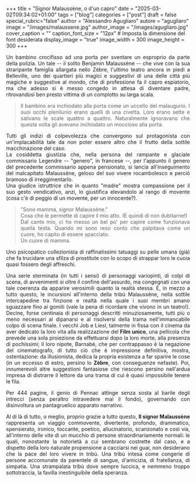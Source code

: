 +++
title = "Signor Malaussène, o d'un capro"
date = "2025-03-02T09:34:02+01:00"
tags = ["blog"]
categories = ["post"]
draft = false
special_rubric="false"
author = "Alessandro Agugliaro"
autore = "agugliaro"
image = "/images/malaussene.jpg"
author_image = "/images/agugliaro.jpg"
cover_caption = ""
caption_font_size = "12px"  # Imposta la dimensione del font desiderata
display_image = "true"
image_width = 300
image_height = 300
+++

<div style="text-align: justify">


Un bambino crocifisso ad una porta per sventare un esproprio da parte della polizia. Un tale -- il solito Benjamin Malaussène -- che vive con la sua straripante famiglia allargata nello Zèbre, l'ultimo teatro ancora in piedi a Belleville, uno dei quartieri più magici e suggestivi di una delle città più magiche e suggestive al mondo, che di professione fa il capro espiatorio, ma che adesso si è messo congedo in attesa di diventare padre, ritrovandosi ben presto vittima di un complotto su larga scala.

>Il bambino era inchiodato alla porta come un uccello del malaugurio. I suoi occhi plenilunio erano quelli di una civetta.
Loro erano sette e salivano le scale quattro a quattro. Naturalmente ignoravano che questa volta gli avevano inchiodato un moccioso alla porta.

Tutti gli indizi di colpevolezza che convergono sul protagonista con un'implacabilità tale da non poter essere altro che il frutto della sottile macchinazione del caso.   
La cosiddetta giustizia che, nella persona del rampante e glaciale commissario Legendre -- "genero", in francese --, per l'appunto il genero del precedente commissario appena pensionato, si lancia all'inseguimento del malcapitato Malaussène, geloso del suo vivere rocambolesco e perciò bramoso di irreggimentarlo.  
Una giudice istruttrice che in quanto "madre" mostra compassione per il suo gesto vendicativo, anzi, lo giustifica elevandolo al rango di movente (cosa c'è di peggio di un movente, per un innocente?).

> "Sono mamma, signor Malaussène."  
Cosa che le permette di capire il mio atto. (E quindi di non dubitarne!)  
Dal canto mio, ci ho messo un bel po' per capire come funzionava quella testa. Quando mi sono reso conto che palpitava come un cuore, ho capito di essere spacciato.  
Un cuore di mamma.

Uno psicopatico collezionista di raffinatissimi tatuaggi su pelle umana (già) che fa trucidare una sfilza di prostitute con lo scopo di strappar loro le cuoia quasi fossero degli affreschi.   

Una serie sterminata (in tutti i sensi) di personaggi variopinti, di colpi di scena, di avvenimenti sì oltre il confine dell'assurdo, ma congegnati con una tale coerenza da apparire verosimili quanto la realtà stessa. E, in mezzo a tutto questo, le incursioni all'interno della tribù Malaussène, nella sottile intercapedine tra finzione e realtà nella quale i suoi membri amano sguazzare fino ai gomiti (vale la pena di ricordare che vivono in un teatro!). Decine, forse centinaia di personaggi descritti minuziosamente, tutti più o meno necessari al dipanarsi e al risolversi della trama nell'immancabile colpo di scena finale. I vecchi Job e Liesl, talmente in fissa con il cinema da aver dedicato la loro vita alla realizzazione del **Film unico**, una pellicola che prevede una sola proiezione da effettuarsi dopo la loro morte, alla presenza di pochissimi; il loro nipote, Barnabè, che per contrappasso è la negazione del cinematografo, di tutto ciò che è impressione definitiva, mostra, ostentazione: da illusionista, dedica la propria esistenza a far sparire le cose (in un eccesso di estro, persino lo **Zèbre**, con conseguenze nefaste). Poi, innumerevoli altre suggestioni fantasiose che riescono persino nell'ardua impresa di distrarre il lettore da una trama di cui è quasi impossibile tenere le fila.

Per 444 pagine, il genio di Pennac attinge senza sosta al barile degli intrecci (senza peraltro intravedere mai il fondo), governando con disinvoltura un pantagruelico apparato narrativo.


Al di là di tutto, o meglio, proprio grazie a tutto questo, **Il signor Malaussène** rappresenta un viaggio commovente, divertente, profondo, drammatico, spensierato, ironico, toccante, poetico, allucinatorio, scanzonato e così via, all'interno delle vite di un mucchio di persone straordinariamente normali: le quali, nonostante la notorietà a cui sembrano costrette dal caso, e a dispetto della loro naturale propensione a cacciarsi nei guai, non desiderano che la pace del loro vivere in tribù. Una tribù intesa come congerie di persone accomunate da parentele di sangue, d'amicizia, di fratellanza, di simpatia. Una strampalata tribù dove sempre luccica, e nemmeno troppo sottotraccia, la favilla inestinguibile della speranza.
